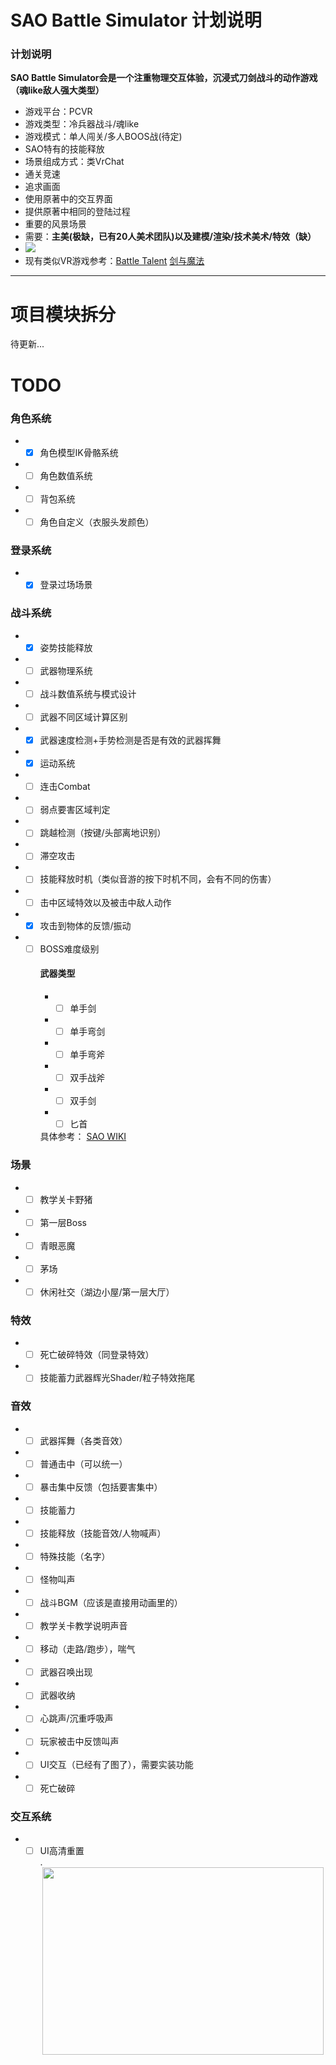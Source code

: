 # SAO Battle Simulator 计划说明
### 计划说明  
**SAO Battle Simulator会是一个注重物理交互体验，沉浸式刀剑战斗的动作游戏（魂like敌人强大类型）**
* 游戏平台：PCVR  
* 游戏类型：冷兵器战斗/魂like  
* 游戏模式：单人闯关/多人BOOS战(待定)  
* SAO特有的技能释放  
* 场景组成方式：类VrChat
* 通关竞速  
* 追求画面
* 使用原著中的交互界面
* 提供原著中相同的登陆过程
* 重要的风景场景  
* 需要：**主美(极缺，已有20人美术团队)以及建模/渲染/技术美术/特效（缺）**
* [![](https://img.shields.io/badge/%E5%8A%A0%E5%85%A5%E6%88%91%E4%BB%AC-%E7%BB%84%E7%BB%87%E7%BE%A4-informational)](https://github.com/whx-prog/The-Seed-Link-Future/blob/main/Image/%E5%BC%80%E5%8F%91%E4%BA%A4%E6%B5%81%E7%BE%A4.png)
* 现有类似VR游戏参考：[Battle Talent](https://www.bilibili.com/video/BV1WF411u7B1?spm_id_from=333.337.search-card.all.click  "Battle Talent")         [剑与魔法](https://www.bilibili.com/video/BV1eJ41137eb?spm_id_from=333.337.search-card.all.click  "剑与魔法") 
___

# 项目模块拆分  
待更新...  


# TODO
### 角色系统
* - [X] 角色模型IK骨骼系统
* - [ ] 角色数值系统  
* - [ ] 背包系统
* - [ ] 角色自定义（衣服头发颜色）
### 登录系统
* - [X] 登录过场场景
### 战斗系统  
* - [X] 姿势技能释放 
* - [ ] 武器物理系统  
* - [ ] 战斗数值系统与模式设计
* - [ ] 武器不同区域计算区别
* - [X] 武器速度检测+手势检测是否是有效的武器挥舞
* - [X] 运动系统
* - [ ] 连击Combat
* - [ ] 弱点要害区域判定
* - [ ] 跳越检测（按键/头部离地识别）
* - [ ] 滞空攻击
* - [ ] 技能释放时机（类似音游的按下时机不同，会有不同的伤害）
* - [ ] 击中区域特效以及被击中敌人动作
* - [X] 攻击到物体的反馈/振动
* - [ ] BOSS难度级别
    #### 武器类型  
    * - [ ] 单手剑
    * - [ ] 单手弯剑
    * - [ ] 单手弯斧
    * - [ ] 双手战斧
    * - [ ] 双手剑
    * - [ ] 匕首  
   
    具体参考： [SAO WIKI](https://swordartonline.fandom.com/wiki/Sword_Skills  "SAO WIKI") 
### 场景  
* - [ ] 教学关卡野猪
* - [ ] 第一层Boss
* - [ ] 青眼恶魔
* - [ ] 茅场
* - [ ] 休闲社交（湖边小屋/第一层大厅）  
### 特效  
* - [ ] 死亡破碎特效（同登录特效）  
* - [ ] 技能蓄力武器辉光Shader/粒子特效拖尾
### 音效  
* - [ ] 武器挥舞（各类音效）
* - [ ] 普通击中（可以统一）
* - [ ] 暴击集中反馈（包括要害集中）
* - [ ] 技能蓄力
* - [ ] 技能释放（技能音效/人物喊声）
* - [ ] 特殊技能（名字）
* - [ ] 怪物叫声
* - [ ] 战斗BGM（应该是直接用动画里的）
* - [ ] 教学关卡教学说明声音
* - [ ] 移动（走路/跑步），喘气
* - [ ] 武器召唤出现
* - [ ] 武器收纳
* - [ ] 心跳声/沉重呼吸声
* - [ ] 玩家被击中反馈叫声
* - [ ] UI交互（已经有了图了），需要实装功能
* - [ ] 死亡破碎
### 交互系统  
* - [ ] UI高清重置  
.<div align=center><img src="https://github.com/whx-prog/The-Seed-Link-Future/blob/main/Image/UI.png" width="450" height="300" /></div>  
